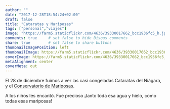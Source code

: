 ```yaml
---
author: ""
date: "2017-12-28T18:54:24+02:00"
draft: false
title: "Cataratas y Mariposas"
tags: ["personal","viajes"]
image: "https://farm5.staticflickr.com/4636/39330017662_bcc1936fc5_h.jpg"
comments: true     # set false to hide Disqus comments
share: true        # set false to share buttons
thumbnailImagePosition: left
thumbnailImage: https://farm5.staticflickr.com/4636/39330017662_bcc1936fc5_h.jpg
coverImage: https://farm5.staticflickr.com/4636/39330017662_bcc1936fc5_h.jpg
metaAlignment: center
coverMeta: out
---
```

El 28 de diciembre fuimos a ver las casi congeladas Cataratas del Niágara, y el [Conservatorio de Mariposas](https://www.niagaraparks.com/visit/attractions/butterfly-conservatory/).

<!--more-->

A los niños les encantó. Fue precioso ¡tanto toda esa agua y hielo, como todas esas mariposas!

<div id="flickrembed"></div><div style="position:absolute; top:-70px; display:block; text-align:center; z-index:-1;"></div><script src='https://flickrembed.com/embed_v2.js.php?source=flickr&layout=responsive&input=www.flickr.com/photos/jcortell/albums/72157691315895354&sort=5&by=album&theme=default&scale=fill&limit=100&skin=default&autoplay=true'></script>